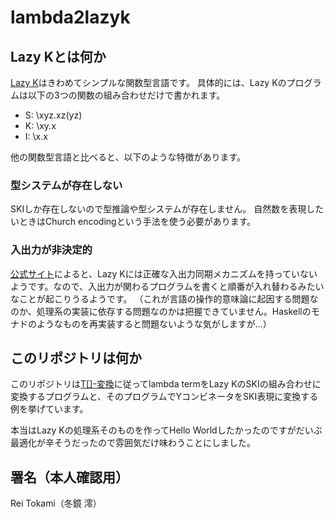 # lambda2lazyk

## Lazy Kとは何か

[Lazy K](https://tromp.github.io/cl/lazy-k.html)はきわめてシンプルな関数型言語です。
具体的には、Lazy Kのプログラムは以下の3つの関数の組み合わせだけで書かれます。

- S: \xyz.xz(yz)
- K: \xy.x
- I: \x.x

他の関数型言語と比べると、以下のような特徴があります。

### 型システムが存在しない

SKIしか存在しないので型推論や型システムが存在しません。
自然数を表現したいときはChurch encodingという手法を使う必要があります。

### 入出力が非決定的

[公式サイト](https://tromp.github.io/cl/lazy-k.html)によると、Lazy Kには正確な入出力同期メカニズムを持っていないようです。なので、入出力が関わるプログラムを書くと順番が入れ替わるみたいなことが起こりうるようです。
（これが言語の操作的意味論に起因する問題なのか、処理系の実装に依存する問題なのかは把握できていません。Haskellのモナドのようなものを再実装すると問題ないような気がしますが...）

## このリポジトリは何か

このリポジトリは[T[]-変換](https://zenn.dev/zk_phi/books/5f0430586c25dc0a70ae/viewer/eba7bc81fe286456ceb7)に従ってlambda termをLazy KのSKIの組み合わせに変換するプログラムと、そのプログラムでYコンビネータをSKI表現に変換する例を挙げています。

本当はLazy Kの処理系そのものを作ってHello Worldしたかったのですがだいぶ最適化が辛そうだったので雰囲気だけ味わうことにしました。

## 署名（本人確認用）
Rei Tokami（冬鏡 澪）
